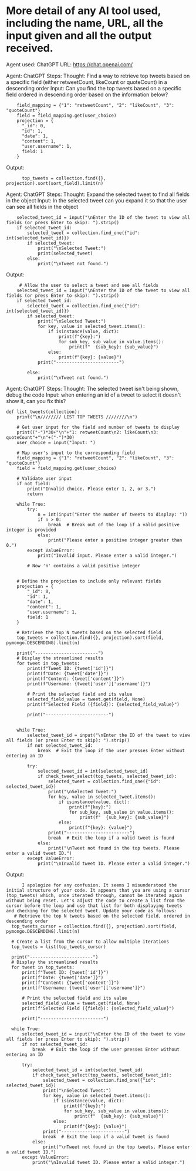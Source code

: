 # More detail of any AI tool used, including the name, URL, all the input given and all the output received.  
Agent used: ChatGPT
URL: https://chat.openai.com/

Agent: ChatGPT
Steps:
	Thought: Find a way to retrieve top tweets based on a specific field (either retweetCount, likeCount or quoteCount) in a descending order
	Input: Can you find the top tweets based on a specific field ordered in descending order based on the information below?
         
        field_mapping = {"1": "retweetCount", "2": "likeCount", "3": "quoteCount"}
        field = field_mapping.get(user_choice)
        projection = {
          "_id": 0,
          "id": 1,
          "date": 1,
          "content": 1,
          "user.username": 1,
          field: 1
        }

  Output: 

	      top_tweets = collection.find({}, projection).sort(sort_field).limit(n)


Agent: ChatGPT
Steps:
	Thought: Expand the selected tweet to find all fields in the object
	Input: In the selected tweet can you expand it so that the user can see all fields in the object
         
        selected_tweet_id = input("\nEnter the ID of the tweet to view all fields (or press Enter to skip): ").strip()
        if selected_tweet_id:
            selected_tweet = collection.find_one({"id": int(selected_tweet_id)})
            if selected_tweet:
                print("\nSelected Tweet:")
                print(selected_tweet)
            else:
                print("\nTweet not found.")

  Output: 
  
	     # Allow the user to select a tweet and see all fields
        selected_tweet_id = input("\nEnter the ID of the tweet to view all fields (or press Enter to skip): ").strip()
        if selected_tweet_id:
            selected_tweet = collection.find_one({"id": int(selected_tweet_id)})
            if selected_tweet:
                print("\nSelected Tweet:")
                for key, value in selected_tweet.items():
                    if isinstance(value, dict):
                        print(f"{key}:")
                        for sub_key, sub_value in value.items():
                            print(f"  {sub_key}: {sub_value}")
                    else:
                        print(f"{key}: {value}")
                print("------------------------")

            else:
                print("\nTweet not found.")

                
Agent: ChatGPT
Steps:
	Thought: The selected tweet isn't being shown, debug the code
	Input: when entering an id of a tweet to select it doesn't show it, can you fix this?
         
    def list_tweets(collection):
        print("\n//////// LIST TOP TWEETS ////////\n")
    
        # Get user input for the field and number of tweets to display
        print(("-")*30+"\n"+"1: retweetCount\n2: likeCount\n3: quoteCount"+"\n"+("-")*30)
        user_choice = input("Input: ")
    
        # Map user's input to the corresponding field
        field_mapping = {"1": "retweetCount", "2": "likeCount", "3": "quoteCount"}
        field = field_mapping.get(user_choice)
    
        # Validate user input
        if not field:
            print("Invalid choice. Please enter 1, 2, or 3.")
            return
    
        while True:
            try:
                n = int(input("Enter the number of tweets to display: "))
                if n > 0:
                    break  # Break out of the loop if a valid positive integer is provided
                else:
                    print("Please enter a positive integer greater than 0.")
            except ValueError:
                print("Invalid input. Please enter a valid integer.")
    
            # Now 'n' contains a valid positive integer
    
    
        # Define the projection to include only relevant fields
        projection = {
            "_id": 0,
            "id": 1,
            "date": 1,
            "content": 1,
            "user.username": 1,
            field: 1
        }
    
        # Retrieve the top N tweets based on the selected field
        top_tweets = collection.find({}, projection).sort(field, pymongo.DESCENDING).limit(n)
        
        print("------------------------")
        # Display the streamlined results
        for tweet in top_tweets:
            print(f"Tweet ID: {tweet['id']}")
            print(f"Date: {tweet['date']}")
            print(f"Content: {tweet['content']}")
            print(f"Username: {tweet['user']['username']}")
            
            # Print the selected field and its value
            selected_field_value = tweet.get(field, None)
            print(f"Selected Field ({field}): {selected_field_value}")
            
            print("------------------------")
    
    
        while True:
            selected_tweet_id = input("\nEnter the ID of the tweet to view all fields (or press Enter to skip): ").strip()
            if not selected_tweet_id:
                break  # Exit the loop if the user presses Enter without entering an ID
    
            try:
                selected_tweet_id = int(selected_tweet_id)
                if check_tweet_select(top_tweets, selected_tweet_id):
                    selected_tweet = collection.find_one({"id": selected_tweet_id})
                    print("\nSelected Tweet:")
                    for key, value in selected_tweet.items():
                        if isinstance(value, dict):
                            print(f"{key}:")
                            for sub_key, sub_value in value.items():
                                print(f"  {sub_key}: {sub_value}")
                        else:
                            print(f"{key}: {value}")
                    print("------------------------")
                    break  # Exit the loop if a valid tweet is found
                else:
                    print("\nTweet not found in the top tweets. Please enter a valid tweet ID.")
            except ValueError:
                print("\nInvalid tweet ID. Please enter a valid integer.")

Output: 

	      I apologize for any confusion. It seems I misunderstood the initial structure of your code. It appears that you are using a cursor (top_tweets) which, once iterated through, cannot be iterated again without being reset. Let's adjust the code to create a list from the cursor before the loop and use that list for both displaying tweets and checking for the selected tweet. Update your code as follows:
       # Retrieve the top N tweets based on the selected field, ordered in descending order
      top_tweets_cursor = collection.find({}, projection).sort(field, pymongo.DESCENDING).limit(n)
      
      # Create a list from the cursor to allow multiple iterations
      top_tweets = list(top_tweets_cursor)
      
      print("------------------------")
      # Display the streamlined results
      for tweet in top_tweets:
          print(f"Tweet ID: {tweet['id']}")
          print(f"Date: {tweet['date']}")
          print(f"Content: {tweet['content']}")
          print(f"Username: {tweet['user']['username']}")
          
          # Print the selected field and its value
          selected_field_value = tweet.get(field, None)
          print(f"Selected Field ({field}): {selected_field_value}")
          
          print("------------------------")
      
      while True:
          selected_tweet_id = input("\nEnter the ID of the tweet to view all fields (or press Enter to skip): ").strip()
          if not selected_tweet_id:
              break  # Exit the loop if the user presses Enter without entering an ID
      
          try:
              selected_tweet_id = int(selected_tweet_id)
              if check_tweet_select(top_tweets, selected_tweet_id):
                  selected_tweet = collection.find_one({"id": selected_tweet_id})
                  print("\nSelected Tweet:")
                  for key, value in selected_tweet.items():
                      if isinstance(value, dict):
                          print(f"{key}:")
                          for sub_key, sub_value in value.items():
                              print(f"  {sub_key}: {sub_value}")
                      else:
                          print(f"{key}: {value}")
                  print("------------------------")
                  break  # Exit the loop if a valid tweet is found
              else:
                  print("\nTweet not found in the top tweets. Please enter a valid tweet ID.")
          except ValueError:
              print("\nInvalid tweet ID. Please enter a valid integer.")

